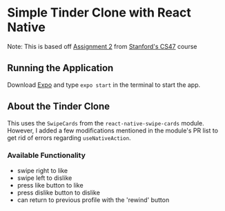 # Simple Tinder Clone with React Native

Note: This is based off [Assignment 2](https://docs.google.com/document/d/108T1cuw8UEpmot-nqcPr9Mz5EHBKiie9jXiLGqVgXbc/edit) from [Stanford's CS47](https://web.stanford.edu/class/cs47)
course

## Running the Application
Download [Expo](https://reactnative.dev/docs/environment-setup) and type `expo start` in the terminal to start
the app. 

## About the Tinder Clone
This uses the `SwipeCards` from the `react-native-swipe-cards` module. However, I added a few modifications
mentioned in the module's PR list to get rid of errors regarding `useNativeAction`.  

### Available Functionality
* swipe right to like
* swipe left to dislike
* press like button to like
* press dislike button to dislike
* can return to previous profile with the 'rewind' button